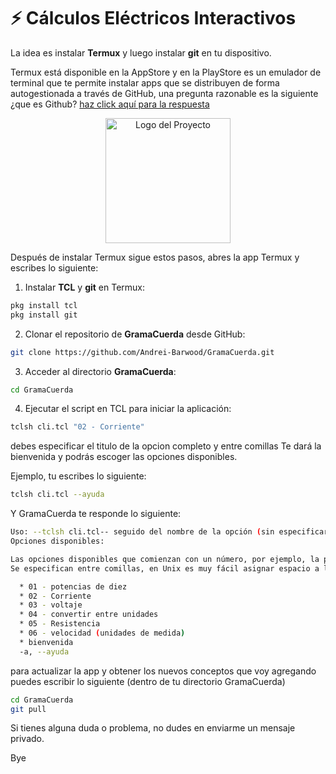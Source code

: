 # ⚡ Cálculos Eléctricos Interactivos

La idea es instalar **Termux** y luego instalar **git** en tu dispositivo.

Termux está disponible en la AppStore y en la PlayStore es un emulador de
terminal que te permite instalar apps que se distribuyen de forma autogestionada
a través de GitHub, una pregunta razonable es la siguiente ¿que es Github?
[haz click aquí para la respuesta](https://en.wikipedia.org/wiki/GitHub)



<p align="center">
  <img src="https://termux.dev/assets/globals/home/vim-main_framed.png" alt="Logo del Proyecto" width="200"/>
</p>


Después de instalar Termux sigue estos pasos, 
abres la app Termux y escribes lo siguiente:


1. Instalar **TCL** y **git** en Termux:

```bash
pkg install tcl
pkg install git
```

2. Clonar el repositorio de **GramaCuerda** desde GitHub:

```bash
git clone https://github.com/Andrei-Barwood/GramaCuerda.git
```

3. Acceder al directorio **GramaCuerda**:

```bash
cd GramaCuerda
```

4. Ejecutar el script en TCL para iniciar la aplicación:

```bash
tclsh cli.tcl "02 - Corriente"
```

debes especificar el titulo de la opcion completo y entre comillas
Te dará la bienvenida y podrás escoger las opciones disponibles. 

Ejemplo, tu escribes lo siguiente:
```bash
tclsh cli.tcl --ayuda
```
Y GramaCuerda te responde lo siguiente:

```bash
Uso: --tclsh cli.tcl-- seguido del nombre de la opción (sin especificar el asterisco)
Opciones disponibles:

Las opciones disponibles que comienzan con un número, por ejemplo, la primera comienza con 'cero-uno espacio guion espacio potencias de diez' etcétera.
Se especifican entre comillas, en Unix es muy fácil asignar espacio a los títulos de los documentos, simplemente especificas el título entre comillas y te permite utilizar un formato más legible.

  * 01 - potencias de diez
  * 02 - Corriente
  * 03 - voltaje
  * 04 - convertir entre unidades
  * 05 - Resistencia
  * 06 - velocidad (unidades de medida)
  * bienvenida
  -a, --ayuda
```

para actualizar la app y obtener los nuevos conceptos que voy agregando puedes escribir lo siguiente (dentro de tu directorio GramaCuerda)

```bash
cd GramaCuerda
git pull
```




Si tienes alguna duda o problema, no dudes en enviarme un mensaje privado.


Bye


